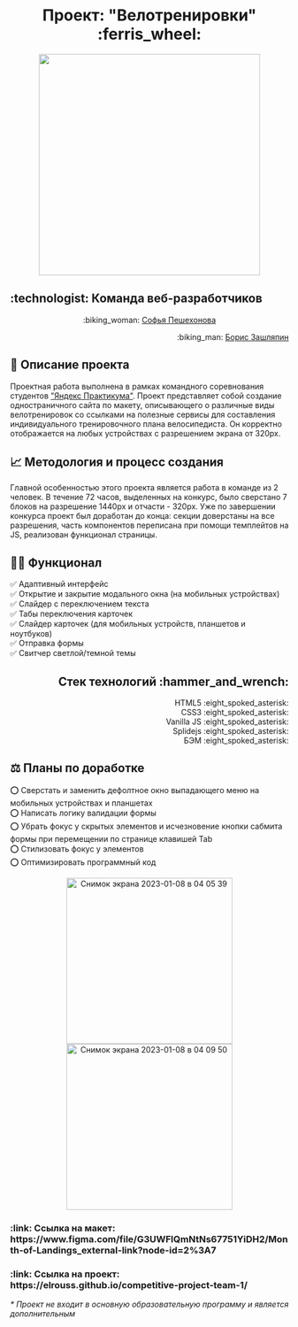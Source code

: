 <h1 align="center">Проект: "Велотренировки" :ferris_wheel:</h1>

<div align="center">
  <a href="https://elrouss.github.io/competitive-project-team-1/">
    <img src="https://user-images.githubusercontent.com/108838349/211172101-71356242-536a-45a5-b3b4-3423b1fa578a.gif" width="400">
  </a>
</div>

<h2 align="left">:technologist: Команда веб-разработчиков</h2>
<p align="center">:biking_woman: <a href="https://github.com/sofiapeshekhonova">Софья Пешехонова</a></p>
<p align="right">:biking_man: <a href="https://github.com/elrouss">Борис Зашляпин</a></p>

## :page_with_curl: Описание проекта
Проектная работа выполнена в рамках командного соревнования студентов <a href="https://practicum.yandex.ru/">"Яндекс Практикума"</a>. Проект представляет собой создание одностраничного сайта по макету, описывающего о различные виды велотренировок со ссылками на полезные сервисы для составления индивидуального тренировочного плана велосипедиста. Он корректно отображается на любых устройствах с разрешением экрана от 320px.

## :chart_with_upwards_trend: Методология и процесс создания
Главной особенностью этого проекта является работа в команде из 2 человек. В течение 72 часов, выделенных на конкурс, было сверстано 7 блоков на разрешение 1440px и отчасти - 320px. Уже по завершении конкурса проект был доработан до конца: секции доверстаны на все разрешения, часть компонентов переписана при помощи темплейтов на JS, реализован функционал страницы.

## :man_mechanic: Функционал
:white_check_mark: Адаптивный интерфейс<br>
:white_check_mark: Открытие и закрытие модального окна (на мобильных устройствах)<br>
:white_check_mark: Слайдер с переключением текста<br>
:white_check_mark: Табы переключения карточек<br>
:white_check_mark: Слайдер карточек (для мобильных устройств, планшетов и ноутбуков)<br>
:white_check_mark: Отправка формы<br>
:white_check_mark: Свитчер светлой/темной темы<br>

<h2 align="right">Стек технологий :hammer_and_wrench:</h2>
<div align="right">HTML5 :eight_spoked_asterisk:</div>
<div align="right">CSS3 :eight_spoked_asterisk:</div>
<div align="right">Vanilla JS :eight_spoked_asterisk:</div>
<div align="right">Splidejs :eight_spoked_asterisk:</div>
<div align="right">БЭМ :eight_spoked_asterisk:</div>

## :balance_scale: Планы по доработке
:o: Сверстать и заменить дефолтное окно выпадающего меню на мобильных устройствах и планшетах<br>
:o: Написать логику валидации формы<br>
:o: Убрать фокус у скрытых элементов и исчезновение кнопки сабмита формы при перемещении по странице клавишей Tab<br>
:o: Стилизовать фокус у элементов<br>
:o: Оптимизировать программный код

<div align="center">
  <a href="https://elrouss.github.io/competitive-project-team-1/">
    <img width="300" alt="Снимок экрана 2023-01-08 в 04 05 39" src="https://user-images.githubusercontent.com/108838349/211173460-6c9f0420-c278-4ba1-91e6-d3c7561d1fcc.png">
  </a>
  <a href="https://elrouss.github.io/competitive-project-team-1/">
    <img width="300" alt="Снимок экрана 2023-01-08 в 04 09 50" src="https://user-images.githubusercontent.com/108838349/211173559-b7801344-c8ce-4636-96da-73156e5b97bd.png">
  </a>
</div>

<h3>:link: Ссылка на макет: https://www.figma.com/file/G3UWFlQmNtNs67751YiDH2/Month-of-Landings_external-link?node-id=2%3A7</h3>
<h3>:link: Ссылка на проект: https://elrouss.github.io/competitive-project-team-1/</h3>
<p><i>* Проект не входит в основную образовательную программу и является дополнительным</i></p>
